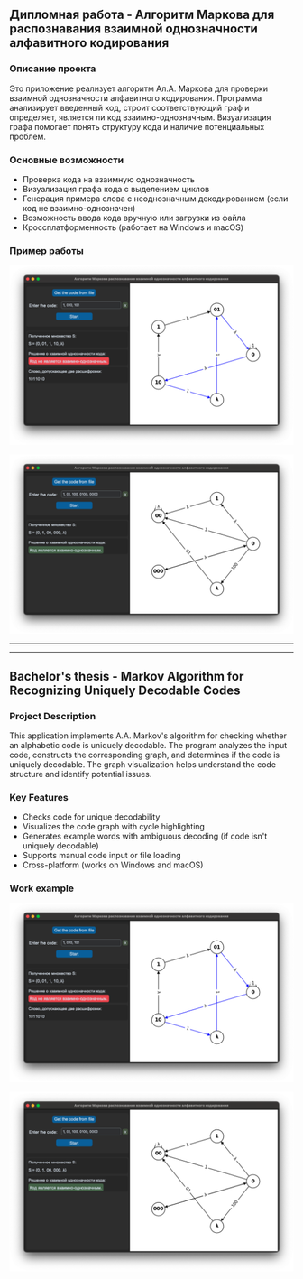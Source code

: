 ## Дипломная работа - Алгоритм Маркова для распознавания взаимной однозначности алфавитного кодирования


### Описание проекта

Это приложение реализует алгоритм Ал.А. Маркова для проверки взаимной однозначности алфавитного кодирования. Программа анализирует введенный код, строит соответствующий граф и определяет, является ли код взаимно-однозначным. Визуализация графа помогает понять структуру кода и наличие потенциальных проблем.


### Основные возможности

- Проверка кода на взаимную однозначность
- Визуализация графа кода с выделением циклов
- Генерация примера слова с неоднозначным декодированием (если код не взаимно-однозначен)
- Возможность ввода кода вручную или загрузки из файла
- Кроссплатформенность (работает на Windows и macOS)

### Пример работы

![Изображение из папки](images/image1.png)


![Изображение из папки](images/image2.png)


---
---

## Bachelor's thesis - Markov Algorithm for Recognizing Uniquely Decodable Codes

### Project Description

This application implements A.A. Markov's algorithm for checking whether an alphabetic code is uniquely decodable. The program analyzes the input code, constructs the corresponding graph, and determines if the code is uniquely decodable. The graph visualization helps understand the code structure and identify potential issues.


### Key Features

- Checks code for unique decodability
- Visualizes the code graph with cycle highlighting
- Generates example words with ambiguous decoding (if code isn't uniquely decodable)
- Supports manual code input or file loading
- Cross-platform (works on Windows and macOS)


### Work example 


![Изображение из папки](images/image1.png)


![Изображение из папки](images/image2.png)